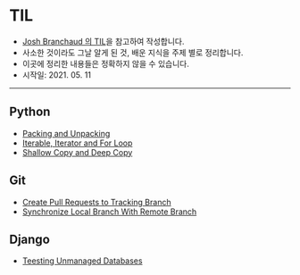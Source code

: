 # TIL
- [Josh Branchaud 의 TIL](https://github.com/jbranchaud/til)을 참고하여 작성합니다.
- 사소한 것이라도 그날 알게 된 것, 배운 지식을 주제 별로 정리합니다.
- 이곳에 정리한 내용들은 정확하지 않을 수 있습니다.
- 시작일: 2021. 05. 11
---
## Python
- [Packing and Unpacking](https://github.com/HyunlangBan/TIL/blob/main/python/packing_unpacking.md)
- [Iterable, Iterator and For Loop](https://github.com/HyunlangBan/TIL/blob/main/python/iterables_iterator_for_loop.md)
- [Shallow Copy and Deep Copy](https://github.com/HyunlangBan/TIL/blob/main/python/shallow_copy_deep_copy.md)
## Git
- [Create Pull Requests to Tracking Branch](https://github.com/HyunlangBan/TIL/blob/main/git/create-pull-request-to-tracking-branch.md)
- [Synchronize Local Branch With Remote Branch](https://github.com/HyunlangBan/TIL/blob/main/git/sync-local-branch-remote-branch.md)
## Django
- [Teesting  Unmanaged Databases](https://github.com/HyunlangBan/TIL/blob/main/django/testing-unmanaged-databases.md)
